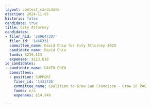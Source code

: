 ```yaml
---
layout: contest_candidate
election: 2024-11-05
historic: false
candidate: true
title: City Attorney
candidates:
- filer_nid: '209647307'
  filer_id: '1466331'
  committee_name: David Chiu for City Attorney 2024
  candidate_name: David Chiu
  funds: $219,113
  expenses: $113,618
ie_candidates:
- candidate_name: DAVID CHIU
  committees:
  - position: SUPPORT
    filer_id: '1433436'
    committee_name: Coalition to Grow San Francisco - Grow SF PAC
    funds: n/a
    expenses: $14,940

---
```

